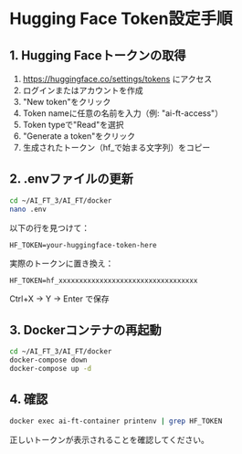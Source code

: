 # Hugging Face Token設定手順

## 1. Hugging Faceトークンの取得

1. https://huggingface.co/settings/tokens にアクセス
2. ログインまたはアカウントを作成
3. "New token"をクリック
4. Token nameに任意の名前を入力（例: "ai-ft-access"）
5. Token typeで"Read"を選択
6. "Generate a token"をクリック
7. 生成されたトークン（hf_で始まる文字列）をコピー

## 2. .envファイルの更新

```bash
cd ~/AI_FT_3/AI_FT/docker
nano .env
```

以下の行を見つけて：
```
HF_TOKEN=your-huggingface-token-here
```

実際のトークンに置き換え：
```
HF_TOKEN=hf_xxxxxxxxxxxxxxxxxxxxxxxxxxxxxxxxxx
```

Ctrl+X → Y → Enter で保存

## 3. Dockerコンテナの再起動

```bash
cd ~/AI_FT_3/AI_FT/docker
docker-compose down
docker-compose up -d
```

## 4. 確認

```bash
docker exec ai-ft-container printenv | grep HF_TOKEN
```

正しいトークンが表示されることを確認してください。